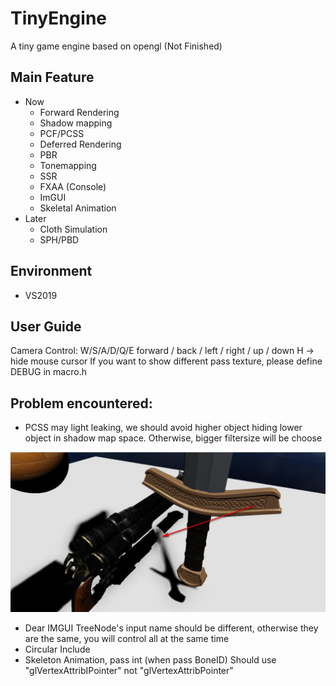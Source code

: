 # TinyEngine
A tiny game engine based on opengl (Not Finished)

## Main Feature
- Now
	- Forward Rendering
	- Shadow mapping
	- PCF/PCSS
	- Deferred Rendering
	- PBR
	- Tonemapping
	- SSR
	- FXAA (Console)
	- ImGUI
	- Skeletal Animation 
 - Later
	- Cloth Simulation
	- SPH/PBD

## Environment
 - VS2019

## User Guide
Camera Control: W/S/A/D/Q/E  forward / back / left / right / up / down
H -> hide mouse cursor
If you want to show different pass texture, please define DEBUG in macro.h

## Problem encountered:
 - PCSS may light leaking, we should avoid higher object hiding lower object in shadow map space. 
Otherwise, bigger filtersize will be choose

![PCSS_Light_Leaking](./image/PCSS_light_leaking.jpg)


 - Dear IMGUI TreeNode's input name should be different, otherwise they are the same, 
you will control all at the same time
 - Circular Include
 - Skeleton Animation, pass int (when pass BoneID) Should use "glVertexAttribIPointer" not "glVertexAttribPointer"